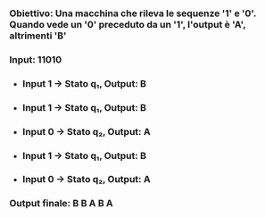### **Obiettivo**: Una macchina che rileva le sequenze '1' e '0'. Quando vede un '0' preceduto da un '1', l'output è 'A', altrimenti 'B'

<VSpace space="8"/>

### **Input**: 11010

<v-clicks>

- ### Input 1 -> Stato **q₁**, Output: **B**

- ### Input 1 -> Stato **q₁**, Output: **B**

- ### Input 0 -> Stato **q₂**, Output: **A**

- ### Input 1 -> Stato **q₁**, Output: **B**

- ### Input 0 -> Stato **q₂**, Output: **A**

</v-clicks>

<v-click>

### **Output finale**: B B A B A

</v-click>
